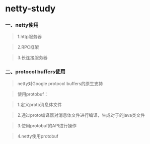 # netty-study

### 一、netty使用

>1.http服务器

>2.RPC框架

>3.长连接服务器


### 二、protocol buffers使用

>netty对Google protocol buffers的原生支持

>使用protobuf：

>1.定义proto消息体文件

>2.通过proto编译器对消息体文件进行编译，生成对于的java类文件

>3.使用protobuf的API进行操作

>4.netty使用protobuf
